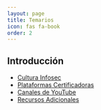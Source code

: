 ```yaml
---
layout: page
title: Temarios
icon: fas fa-book
order: 2
---
```


## Introducción

- [Cultura Infosec](/posts/cultura-infosec/)
- [Plataformas Certificadoras](/posts/plataformas-certificadoras/)
- [Canales de YouTube](/post/canales-de-youtube/)
- [Recursos Adicionales](/post/recursos-adicionales/)


